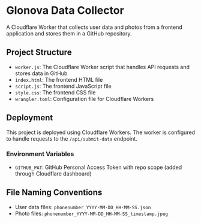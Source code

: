 # Glonova Data Collector

A Cloudflare Worker that collects user data and photos from a frontend application and stores them in a GitHub repository.

## Project Structure

- `worker.js`: The Cloudflare Worker script that handles API requests and stores data in GitHub
- `index.html`: The frontend HTML file
- `script.js`: The frontend JavaScript file
- `style.css`: The frontend CSS file
- `wrangler.toml`: Configuration file for Cloudflare Workers

## Deployment

This project is deployed using Cloudflare Workers. The worker is configured to handle requests to the `/api/submit-data` endpoint.

### Environment Variables

- `GITHUB_PAT`: GitHub Personal Access Token with repo scope (added through Cloudflare dashboard)

## File Naming Conventions

- User data files: `phonenumber_YYYY-MM-DD_HH-MM-SS.json`
- Photo files: `phonenumber_YYYY-MM-DD_HH-MM-SS_timestamp.jpeg`
